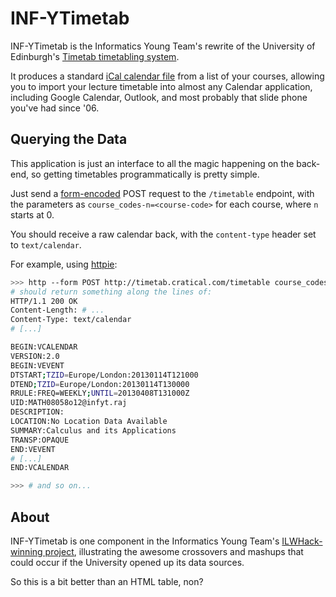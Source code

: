 INF-YTimetab
============

INF-YTimetab is the Informatics Young Team's rewrite of the University of
Edinburgh's [Timetab timetabling system](http://www.timetab.ed.ac.uk/).

It produces a standard
[iCal calendar file](http://en.wikipedia.org/wiki/Icalendar)
from a list of your courses, allowing you to import your
lecture timetable into almost any Calendar application, including Google
Calendar, Outlook, and most probably that slide phone you've had since '06.


Querying the Data
-----------------

This application is just an interface to all the magic happening
on the back-end, so getting timetables programmatically is pretty simple.

Just send a [form-encoded](http://www.w3.org/TR/html401/interact/forms#form-data-set) POST request
to the `/timetable` endpoint, with the parameters as `course_codes-n=<course-code>` for each course,
where `n` starts at 0.

You should receive a raw calendar back, with the `content-type` header set to `text/calendar`.

For example, using [httpie](https://github.com/jkbr/httpie):

```bash
>>> http --form POST http://timetab.cratical.com/timetable course_codes-0='MATH08058'
# should return something along the lines of:
HTTP/1.1 200 OK
Content-Length: # ...
Content-Type: text/calendar
# [...]

BEGIN:VCALENDAR
VERSION:2.0
BEGIN:VEVENT
DTSTART;TZID=Europe/London:20130114T121000
DTEND;TZID=Europe/London:20130114T130000
RRULE:FREQ=WEEKLY;UNTIL=20130408T131000Z
UID:MATH08058o12@infyt.raj
DESCRIPTION:
LOCATION:No Location Data Available
SUMMARY:Calculus and its Applications
TRANSP:OPAQUE
END:VEVENT
# [...]
END:VCALENDAR

>>> # and so on...
```


About
-----

INF-YTimetab is one component in the Informatics Young Team's
[ILWHack-winning project](http://data.inf.ed.ac.uk/ilwhack/), illustrating
the awesome crossovers and mashups that could occur if the University opened
up its data sources.

So this is a bit better than an HTML table, non?
